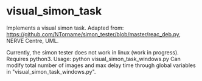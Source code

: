 # visual_simon_task
Implements a visual simon task. Adapted from: https://github.com/NTorname/simon_tester/blob/master/reac_deb.py, NERVE Centre, UML.

Currently, the simon tester does not work in linux (work in progress). Requires python3.
Usage: python visual_simon_task_windows.py
Can modify total number of images and max delay time through global variables in "visual_simon_task_windows.py".
